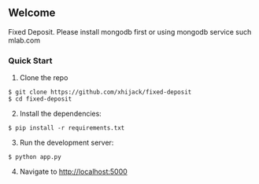 ## Welcome

Fixed Deposit. Please install mongodb first or using mongodb service such mlab.com

### Quick Start


1. Clone the repo
  ```
  $ git clone https://github.com/xhijack/fixed-deposit
  $ cd fixed-deposit
  ```

2. Install the dependencies:
  ```
  $ pip install -r requirements.txt
  ```

3. Run the development server:
  ```
  $ python app.py
  ```

4. Navigate to [http://localhost:5000](http://localhost:5000)
